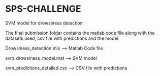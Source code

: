 # SPS-CHALLENGE
SVM model for drowsiness detection

The final submission folder contains the matlab code file along with the datasets used, csv file with predictions and the model.

Drowsiness_detection.mlx --> Matlab Code file

svm_drowsiness_model.mat -->  SVM model

svm_predictions_detailed.csv --> CSV file with predictions
